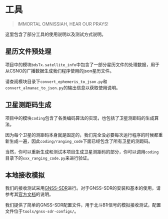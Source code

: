 # 工具

> IMMORTAL OMNISSIAH, HEAR OUR PRAYS!

这里包含了部分工具的使用说明以及测试方式说明。

## 星历文件预处理

项目中的模块`bdsTx.satellite_info`中包含了一部分星历文件的处理数据，用于从CSNO的广播数据生成我们程序使用的json星历文件。

请查阅模块目录下`convert_ephemeris_to_json.py`和`convert_almanac_to_json.py`的输出信息以获取使用说明。

## 卫星测距码生成

项目中的模块`coding`包含了各类编码算法的实现，也包括了卫星测距码的生成算法。

因为每个卫星的测距码本身就是固定的，我们完全没必要每次运行程序的时候都重新生成一遍，因此`coding/ranging_code`下面已经包含了所有卫星的测距码。

当然，你可以重新生成和测试本项目生成卫星测距码的部分，你可以调用`coding`目录下的`xxx_ranging_code.py`来进行验证。

## 本地接收模拟

我们的接收测试采用[GNSS-SDR](https://github.com/gnss-sdr/gnss-sdr/)进行。对于GNSS-SDR的安装和基本的使用，请参考其[官方文档](https://gnss-sdr.org/docs/)的说明。

我们提供了简单的GNSS-SDR配置文件，用于北斗B1I信号的模拟接收测试，配置文件位于`tools/gnss-sdr-configs/`。